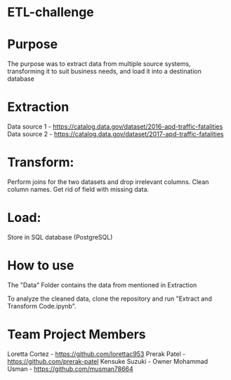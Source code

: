 # ETL-challenge
# Purpose
The purpose was to extract data from multiple source systems, transforming it to suit business needs, and load it into a destination database 

# Extraction
Data source 1 - https://catalog.data.gov/dataset/2016-apd-traffic-fatalities 
Data source 2 - https://catalog.data.gov/dataset/2017-apd-traffic-fatalities

# Transform:
Perform joins for the two datasets and drop irrelevant columns. Clean column names. Get rid of field with missing data.

# Load:
Store in SQL database (PostgreSQL)

# How to use 
The "Data" Folder contains the data from mentioned in Extraction

To analyze the cleaned data, clone the repository and run "Extract and Transform Code.ipynb". 

# Team Project Members
Loretta Cortez - https://github.com/lorettac953
Prerak Patel - https://github.com/prerak-patel
Kensuke Suzuki - Owner
Mohammad Usman - https://github.com/musman78664



